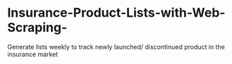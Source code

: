# Insurance-Product-Lists-with-Web-Scraping-
Generate lists weekly to track newly launched/ discontinued product in the insurance market
